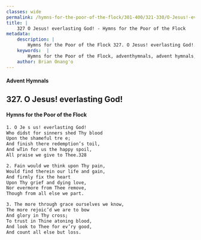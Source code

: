```yaml
---
classes: wide
permalink: /hymns-for-the-poor-of-the-flock/301-400/321-330/O-Jesus!-everlasting-God!/
title: |
    327 O Jesus! everlasting God! - Hymns for the Poor of the Flock
metadata:
    description: |
        Hymns for the Poor of the Flock 327. O Jesus! everlasting God!. O Je s us! everlasting God! Who didst for sinners shed Thy blood  Upon the shameful tre e; And finish there redemption’s toil, And wTin for us the happy spoil, All praise we give to Thee.328 
    keywords:  |
        Hymns for the Poor of the Flock, adventhymnals, advent hymnals, O Jesus! everlasting God!, O Je s us! everlasting God!, 
    author: Brian Onang'o
---
```


#### Advent Hymnals
## 327. O Jesus! everlasting God!
####  Hymns for the Poor of the Flock

```txt
1. O Je s us! everlasting God!
Who didst for sinners shed Thy blood 
Upon the shameful tre e;
And finish there redemption’s toil,
And wTin for us the happy spoil,
All praise we give to Thee.328

2. Fain would we think upon Thy pain, 
Would find therein our life and gain,
And firmly fix the heart 
Upon Thy grief and dying love,
Nor evermore from Thee remove,
Though from all else we part.

3. The more through grace ourselves we know, 
The more rejoic’d we are to bow
And glory in Thy cross;
To trust in Thine atoning blood,
And look to Thee for ev’ry good,
And count all else but loss.
```
